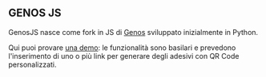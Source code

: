 ## GENOS JS 

GenosJS nasce come fork in JS di [Genos](https://github.com/FrancescoZanti/Genos---A-QR-Code-Serial-Generator) sviluppato inizialmente in Python.

Qui puoi provare [una demo](https://jolly-bay-0f3385003.4.azurestaticapps.net/): le funzionalità sono basilari e prevedono l'inserimento di uno o più link per generare degli adesivi con QR Code personalizzati.